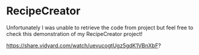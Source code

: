 # RecipeCreator
Unfortunately I was unable to retrieve the code from project but feel free to check this demonstration of my RecipeCreator project!

https://share.vidyard.com/watch/uevucogtUgz5gdK1VBnXbF?
